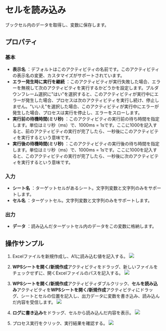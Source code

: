 # セルを読み込み

ブックセル内のデータを取得し、変数に保存します。

## プロパティ

### 基本

- **表示名** ：デフォルトはこのアクティビティの名前です。このアクティビティの表示名の変更、カスタマイズがサポートされています。
- **エラー発生時に実行を継続** ：このアクティビティが実行失敗した場合、エラーを無視して次のアクティビティを実行するかどうかを設定します。プルダウンフレーム選択に"はい"を選択すると、このアクティビティが実行中にエラーが発生した場合、プロセスは次のアクティビティを実行し続け、停止しません。"いいえ"を選択した場合、このアクティビティが実行中にエラーが発生した場合、プロセスは実行を停止し、エラーをスローします。
- **実行前の待機時間(ミリ秒)** ：このアクティビティの実行前の待ち時間を指定します。単位はミリ秒（ms）で、1000ms = 1sです。ここに1000を記入すると、前のアクティビティの実行が完了したら、一秒後にこのアクティビティを実行するという意味です。
- **実行後の待機時間(ミリ秒)** ：このアクティビティの実行後の待ち時間を指定します。単位はミリ秒（ms）で、1000ms = 1sです。ここに1000を記入すると、このアクティビティの実行が完了したら、一秒後に次のアクティビティを実行するという意味です。


### 入力

- **シート名** ：ターゲットセルがあるシート。文字列変数と文字列のみをサポートします。
- **セル名** ：ターゲットセル。文字列変数と文字列のみをサポートします。

### 出力

- **データ** ：読み込んだターゲットセル内のデータをこの変数に格納します。


## 操作サンプル
1. Excelファイルを新規作成し、A1に読み込む値を記入する。
![](https://docimages.blob.core.chinacloudapi.cn/images/Activities/wps4.png)

2. **WPSシートを開く/新規作成**アクティビティをドラッグ、新しいファイルをチェックせずに、開くExcelファイルのパスを記入する。
![](https://docimages.blob.core.chinacloudapi.cn/images/Activities/wps5.png)

3. **WPSシートを開く/新規作成**アクティビティダブルクリック、**セルを読み込み**アクティビティを**WPSシートを開く/新規作成**アクティビティにドラッグ、シートとセルの位置を記入し、出力データに変数を書き込み、読み込んだ内容を受信します。
![](https://docimages.blob.core.chinacloudapi.cn/images/Activities/wps6.png)

4. **ログに書き込み**をドラッグ、セルから読み込んだ内容を表示。
![](https://docimages.blob.core.chinacloudapi.cn/images/Activities/wps7.png)

5. プロセス実行をクリック、実行結果を確認する。
![](https://docimages.blob.core.chinacloudapi.cn/images/Activities/wps8.png)
